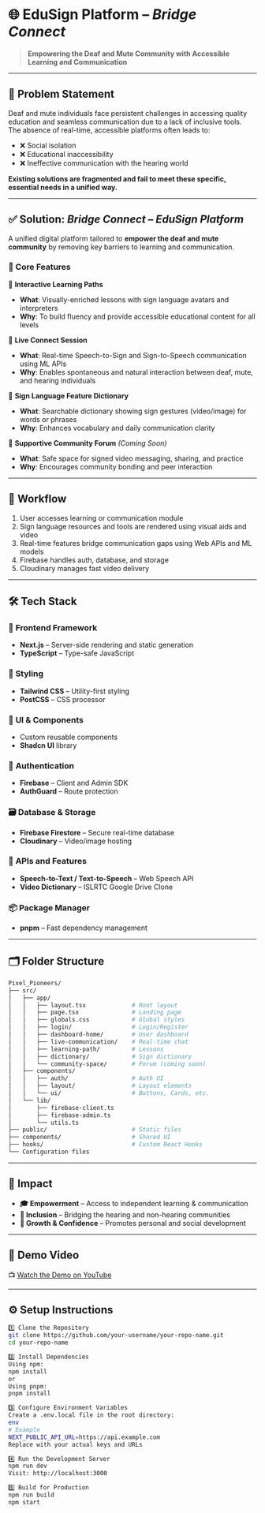 # 🌐 EduSign Platform – *Bridge Connect*  
> **Empowering the Deaf and Mute Community with Accessible Learning and Communication**

---

## 🧩 Problem Statement

Deaf and mute individuals face persistent challenges in accessing quality education and seamless communication due to a lack of inclusive tools.  
The absence of real-time, accessible platforms often leads to:
- ❌ Social isolation  
- ❌ Educational inaccessibility  
- ❌ Ineffective communication with the hearing world  

**Existing solutions are fragmented and fail to meet these specific, essential needs in a unified way.**

---

## ✅ Solution: *Bridge Connect – EduSign Platform*

A unified digital platform tailored to **empower the deaf and mute community** by removing key barriers to learning and communication.

### 🚀 Core Features

🔹 **Interactive Learning Paths**  
- **What**: Visually-enriched lessons with sign language avatars and interpreters  
- **Why**: To build fluency and provide accessible educational content for all levels  

🔹 **Live Connect Session**  
- **What**: Real-time Speech-to-Sign and Sign-to-Speech communication using ML APIs  
- **Why**: Enables spontaneous and natural interaction between deaf, mute, and hearing individuals  

🔹 **Sign Language Feature Dictionary**  
- **What**: Searchable dictionary showing sign gestures (video/image) for words or phrases  
- **Why**: Enhances vocabulary and daily communication clarity  

🔹 **Supportive Community Forum** *(Coming Soon)*  
- **What**: Safe space for signed video messaging, sharing, and practice  
- **Why**: Encourages community bonding and peer interaction  

---

## 🔁 Workflow

1. User accesses learning or communication module  
2. Sign language resources and tools are rendered using visual aids and video  
3. Real-time features bridge communication gaps using Web APIs and ML models  
4. Firebase handles auth, database, and storage  
5. Cloudinary manages fast video delivery  

---

## 🛠 Tech Stack

### 🧩 **Frontend Framework**
- **Next.js** – Server-side rendering and static generation  
- **TypeScript** – Type-safe JavaScript

### 🎨 **Styling**
- **Tailwind CSS** – Utility-first styling  
- **PostCSS** – CSS processor

### 🧱 **UI & Components**
- Custom reusable components  
- **Shadcn UI** library

### 🔐 **Authentication**
- **Firebase** – Client and Admin SDK  
- **AuthGuard** – Route protection

### 🗃 **Database & Storage**
- **Firebase Firestore** – Secure real-time database  
- **Cloudinary** – Video/image hosting

### 🧠 **APIs and Features**
- **Speech-to-Text / Text-to-Speech** – Web Speech API  
- **Video Dictionary** – ISLRTC Google Drive Clone

### 📦 **Package Manager**
- **pnpm** – Fast dependency management

---
## 🗂 Folder Structure

```bash
Pixel_Pioneers/
├── src/
│   ├── app/
│   │   ├── layout.tsx             # Root layout
│   │   ├── page.tsx               # Landing page
│   │   ├── globals.css            # Global styles
│   │   ├── login/                 # Login/Register
│   │   ├── dashboard-home/        # User dashboard
│   │   ├── live-communication/    # Real-time chat
│   │   ├── learning-path/         # Lessons
│   │   ├── dictionary/            # Sign dictionary
│   │   └── community-space/       # Forum (coming soon)
│   ├── components/
│   │   ├── auth/                  # Auth UI
│   │   ├── layout/                # Layout elements
│   │   └── ui/                    # Buttons, Cards, etc.
│   └── lib/
│       ├── firebase-client.ts
│       ├── firebase-admin.ts
│       └── utils.ts
├── public/                        # Static files
├── components/                    # Shared UI
├── hooks/                         # Custom React Hooks
└── Configuration files
```


---

## 🌱 Impact

- **🎓 Empowerment** – Access to independent learning & communication  
- **🔗 Inclusion** – Bridging the hearing and non-hearing communities  
- **🌟 Growth & Confidence** – Promotes personal and social development  

---

## 🎥 Demo Video

📺 [Watch the Demo on YouTube](https://youtu.be/-BquolaH8m4)

---

## ⚙️ Setup Instructions
```bash
1️⃣ Clone the Repository
git clone https://github.com/your-username/your-repo-name.git
cd your-repo-name

2️⃣ Install Dependencies
Using npm:
npm install
or
Using pnpm:
pnpm install

3️⃣ Configure Environment Variables
Create a .env.local file in the root directory:
env
# Example
NEXT_PUBLIC_API_URL=https://api.example.com
Replace with your actual keys and URLs

4️⃣ Run the Development Server
npm run dev
Visit: http://localhost:3000

5️⃣ Build for Production
npm run build
npm start
